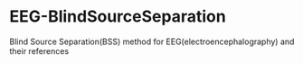 # EEG-BlindSourceSeparation
 Blind Source Separation(BSS) method for EEG(electroencephalography) and their references
